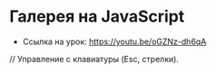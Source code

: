 # Галерея на JavaScript

-   Ссылка на урок: https://youtu.be/oGZNz-dh6qA

// Управление с клавиатуры (Esc, стрелки).

